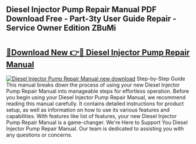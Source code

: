 ## Diesel Injector Pump Repair Manual PDF Download Free - Part-3ty User Guide Repair - Service Owner Edition ZBuMi

# <h2><a href="http://bc79121.oget.top/?id=Diesel+Injector+Pump+Repair+Manual">🔗Download New 👉🔴 Diesel Injector Pump Repair Manual</a></h2>

[![Diesel Injector Pump Repair Manual new download](https://i.imgur.com/5g1atiW.png)](http://bc79121.oget.top/?id=Diesel+Injector+Pump+Repair+Manual)
Step-by-Step Guide This manual breaks down the process of using your new Diesel Injector Pump Repair Manual into manageable steps for effortless operation. Before you begin using your Diesel Injector Pump Repair Manual, we recommend reading this manual carefully. It contains detailed instructions for product setup, as well as information on how to use its various features and capabilities. With features like list of features, your new Diesel Injector Pump Repair Manual is a game-changer. We're Here to Support You Diesel Injector Pump Repair Manual. Our team is dedicated to assisting you with any questions or concerns.

